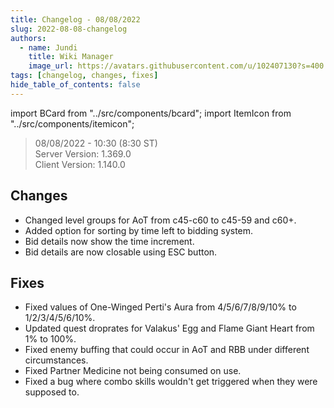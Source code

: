 ```yaml
---
title: Changelog - 08/08/2022
slug: 2022-08-08-changelog
authors:
  - name: Jundi
    title: Wiki Manager
    image_url: https://avatars.githubusercontent.com/u/102407130?s=400
tags: [changelog, changes, fixes]
hide_table_of_contents: false
---
```


import BCard from "../src/components/bcard";
import ItemIcon from "../src/components/itemicon";

> 08/08/2022 - 10:30 (8:30 ST)      
> Server Version: 1.369.0       
> Client Version: 1.140.0          

## Changes
- Changed level groups for AoT from c45-c60 to c45-59 and c60+.
- Added option for sorting by time left to bidding system.
- Bid details now show the time increment.
- Bid details are now closable using ESC button.

## Fixes
- Fixed values of One-Winged Perti's Aura from 4/5/6/7/8/9/10% to 1/2/3/4/5/6/10%.
- Updated quest droprates for Valakus' Egg and Flame Giant Heart from 1% to 100%.
- Fixed enemy buffing that could occur in AoT and RBB under different circumstances.
- Fixed Partner Medicine not being consumed on use.
- Fixed a bug where combo skills wouldn't get triggered when they were supposed to.